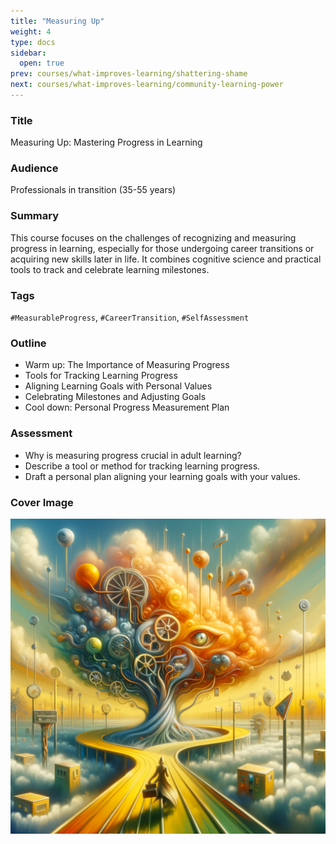 ```yaml
---
title: "Measuring Up"
weight: 4
type: docs
sidebar:
  open: true
prev: courses/what-improves-learning/shattering-shame
next: courses/what-improves-learning/community-learning-power
---
```



### Title

Measuring Up: Mastering Progress in Learning

### Audience

Professionals in transition (35-55 years)

### Summary

This course focuses on the challenges of recognizing and measuring progress in learning, especially for those undergoing career transitions or acquiring new skills later in life. It combines cognitive science and practical tools to track and celebrate learning milestones.

### Tags

`#MeasurableProgress`, `#CareerTransition`, `#SelfAssessment`

### Outline

- Warm up: The Importance of Measuring Progress
- Tools for Tracking Learning Progress
- Aligning Learning Goals with Personal Values
- Celebrating Milestones and Adjusting Goals
- Cool down: Personal Progress Measurement Plan

### Assessment

- Why is measuring progress crucial in adult learning?
- Describe a tool or method for tracking learning progress.
- Draft a personal plan aligning your learning goals with your values.

### Cover Image

![](progress-measurement-mastery.png)
